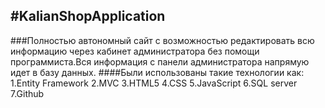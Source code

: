 #KalianShopApplication
---
###Полностью автономный сайт с возможностью редактировать всю информацию через кабинет администратора без помощи программиста.Вся информация с панели администратора напрямую идет в базу данных.
####Были использованы такие технологии как:
1.Entity Framework
2.MVC
3.HTML5
4.CSS
5.JavaScript
6.SQL server
7.Github